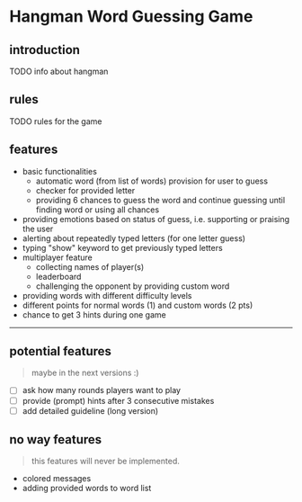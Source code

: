 # Hangman Word Guessing Game

## introduction

TODO info about hangman

## rules

TODO rules for the game

## features

- basic functionalities
  - automatic word (from list of words) provision for user to guess
  - checker for provided letter
  - providing 6 chances to guess the word and continue guessing until finding word
    or using all chances
- providing emotions based on status of guess, i.e. supporting or praising the user
- alerting about repeatedly typed letters (for one letter guess)
- typing "show" keyword to get previously typed letters
- multiplayer feature
  - collecting names of player(s)
  - leaderboard
  - challenging the opponent by providing custom word
- providing words with different difficulty levels
- different points for normal words (1) and custom words (2 pts)
- chance to get 3 hints during one game

<hr>

## potential features

> maybe in the next versions :)

- [ ] ask how many rounds players want to play
- [ ] provide (prompt) hints after 3 consecutive mistakes
- [ ] add detailed guideline (long version)

## no way features

> this features will never be implemented.

- colored messages
- adding provided words to word list
